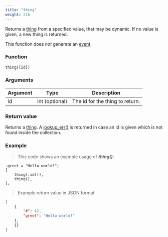 ```yaml
---
title: "thing"
weight: 216
---
```


Returns a [thing](../../data-types/thing) from a specified value, that may be dynamic. If no value is given, a new thing is returned.

This function does *not* generate an [event](../../overview/events).

### Function

`thing([id])`

### Arguments

Argument | Type | Description
-------- | ---- | -----------
id | int (optional) | The id for the thing to return.

### Return value

Returns a [thing](../../data-types/thing).
A [lookup_err()](../../errors/lookup_err) is returned in case an id is given which is not found inside the collection.

### Example

> This code shows an example usage of ***thing()***:

```thingsdb,should_pass
.greet = "Hello world!";
[
    thing(.id()),
    thing(),
];
```

> Example return value in JSON format

```json
[
    {
        "#": 42,
        "greet": "Hello world!"
    },
    {}
]
```

